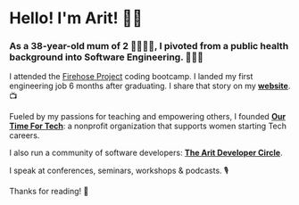 # Hello! I'm Arit! 👋🏾

### As a 38-year-old mum of 2 👨‍👩‍👧‍👦, I pivoted from a public health background into Software Engineering. 👩🏽‍💻

I attended the [Firehose Project](https://thefirehoseproject.com/) coding bootcamp. I landed my first engineering job 6 months after graduating. I share that story on my [**website**](https://www.arit.dev/story). 📺

Fueled by my passions for teaching and empowering others, I founded [**Our Time For Tech**](https://ourtimefortech.org/): a nonprofit organization that supports women starting Tech careers.

I also run a community of software developers: [**The Arit Developer Circle**](https://www.arit.dev/circle).

I speak at conferences, seminars, workshops & podcasts. 🎙️ 

Thanks for reading! 💛
